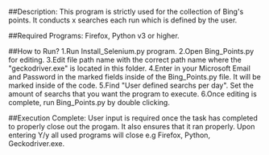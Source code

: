##Description: This program is strictly used for the collection of Bing's points. It conducts x searches each run which is defined by the user.

##Required Programs:
Firefox, Python v3 or higher.

##How to Run?
1.Run Install_Selenium.py program.
2.Open Bing_Points.py for editing.
3.Edit file path name with the correct path name where the "geckodriver.exe" is located in this folder.
4.Enter in your Microsoft Email and Password in the marked fields inside of the Bing_Points.py file. It will be marked inside of the code.
5.Find "User defined searchs per day". Set the amount of searchs that you want the program to execute.
6.Once editing is complete, run Bing_Points.py by double clicking.

##Execution Complete:
User input is required once the task has completed to properly close out the progam. It also ensures that it ran properly.
Upon entering Y/y all used programs will close e.g Firefox, Python, Geckodriver.exe.

